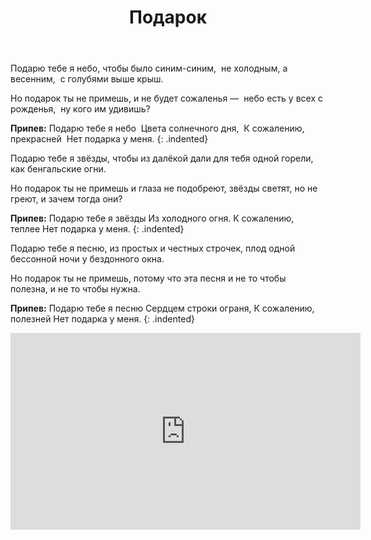﻿---
layout: lyrics
title: Подарок
excerpt: Подарю тебе я небо, чтобы было синим-синим, не холодным, а весенним...
---

П<span class="Am"></span>одарю тебе я н<span class="E7"></span>ебо,
чт<span class="Gm6"></span>обы было синим-с<span class="D"></span>иним,<span class="Dm7"></span>&nbsp;
не холодным, <span class="Am"></span>а весенним,<span class="Bm11"></span>&nbsp;
с голубями выше кр<span class="E7"></span>ыш.

Н<span class="Am"></span>о подарок ты не пр<span class="E7"></span>имешь,
<span class="Gm6"></span>и не будет сожал<span class="D"></span>енья —<span class="Dm7"></span>&nbsp;
небо есть у вс<span class="Am"></span>ех с рожденья,<span class="Bm11"></span>&nbsp;
ну кого им удив<span class="E7"></span>ишь?

**Припев:**
П<span class="Gm"></span>одарю тебе я н<span class="A7"></span>ебо<span class="Dm"></span>&nbsp;
Цвета солнечн<span class="Dm_C"></span>ого дня,<span class="Fmaj7"></span>&nbsp;
К сожалению, прекрасней<span class="Bm11"></span>&nbsp;
Нет подарка у мен<span class="E7"></span>я.
{: .indented}

Подарю тебе я звёзды,
чтобы из далёкой дали
для тебя одной горели,
как бенгальские огни.

Но подарок ты не примешь
и глаза не подобреют,
звёзды светят, но не греют,
и зачем тогда они?

**Припев:**
Подарю тебе я звёзды
Из холодного огня.
К сожалению, теплее
Нет подарка у меня.
{: .indented}

Подарю тебе я песню,
из простых и честных строчек,
плод одной бессонной ночи
у бездонного окна.

Но подарок ты не примешь,
потому что эта песня
и не то чтобы полезна,
и не то чтобы нужна.

**Припев:**
Подарю тебе я песню
Сердцем строки ограня,
К сожалению, полезней
Нет подарка у меня.
{: .indented}

<div class="video-wrapper">
  <iframe width="560" height="315" src="https://www.youtube.com/embed/MKtGabUvQ38" frameborder="0" allow="accelerometer; autoplay; encrypted-media; gyroscope; picture-in-picture" allowfullscreen></iframe>
</div>
